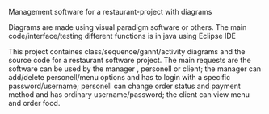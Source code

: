 Management software for a restaurant-project with diagrams

Diagrams are made using visual paradigm software or others.
The main code/interface/testing different functions is in java using Eclipse IDE 

This project containes class/sequence/gannt/activity diagrams and the source code for a restaurant software project. The main requests are the software can be used by the manager , personell or client; the manager can add/delete personell/menu options and has to login with a specific password/username; personell can change order status and payment method and has ordinary username/password; the client can view menu and order food.


